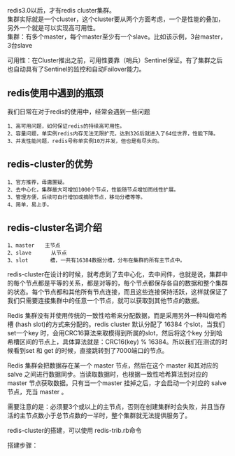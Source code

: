 
redis3.0以后，才有redis cluster集群。  
集群实际就是一个cluster，这个cluster要从两个方面考虑，一个是性能的叠加，另外一个就是可以实现高可用性。  
集群：有多个master，每个master至少有一个slave。比如该示例，3台master，3台slave  

可用性：在Cluster推出之前，可用性要靠（哨兵）Sentinel保证。有了集群之后也自动具有了Sentinel的监控和自动Failover能力。  


redis使用中遇到的瓶颈
---------------------------
我们日常在对于redis的使用中，经常会遇到一些问题
```
1、高可用问题，如何保证redis的持续高可用性。
2、容量问题，单实例redis内存无法无限扩充，达到32G后就进入了64位世界，性能下降。
3、并发性能问题，redis号称单实例10万并发，但也是有尽头的。
```

redis-cluster的优势　　
---------------------------
```
1、官方推荐，毋庸置疑。
2、去中心化，集群最大可增加1000个节点，性能随节点增加而线性扩展。
3、管理方便，后续可自行增加或摘除节点，移动分槽等等。
4、简单，易上手。
```

redis-cluster名词介绍
---------------------------
```
1、master　　主节点  
2、slave　　   从节点
3、slot　　　  槽，一共有16384数据分槽，分布在集群的所有主节点中。
```


redis-cluster在设计的时候，就考虑到了去中心化，去中间件，也就是说，集群中的每个节点都是平等的关系，都是对等的，每个节点都保存各自的数据和整个集群的状态。每个节点都和其他所有节点连接，而且这些连接保持活跃，这样就保证了我们只需要连接集群中的任意一个节点，就可以获取到其他节点的数据。

Redis 集群没有并使用传统的一致性哈希来分配数据，而是采用另外一种叫做哈希槽 (hash slot)的方式来分配的。redis cluster 默认分配了 16384 个slot，当我们set一个key 时，会用CRC16算法来取模得到所属的slot，然后将这个key 分到哈希槽区间的节点上，具体算法就是：CRC16(key) % 16384。所以我们在测试的时候看到set 和 get 的时候，直接跳转到了7000端口的节点。

Redis 集群会把数据存在某一个 master 节点，然后在这个 master 和其对应的salve 之间进行数据同步。当读取数据时，也根据一致性哈希算法到对应的 master 节点获取数据。只有当一个master 挂掉之后，才会启动一个对应的 salve 节点，充当 master 。

需要注意的是：必须要3个或以上的主节点，否则在创建集群时会失败，并且当存活的主节点数小于总节点数的一半时，整个集群就无法提供服务了。

redis-cluster的搭建，可以使用 redis-trib.rb命令   

搭建步骤：


